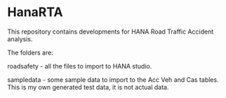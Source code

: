 HanaRTA
=======

This repository contains developments for HANA Road Traffic Accident analysis.

The folders are:

roadsafety - all the files to import to HANA studio.

sampledata - some sample data to import to the Acc Veh and Cas tables.  This is my own generated test data, it is not actual data.



